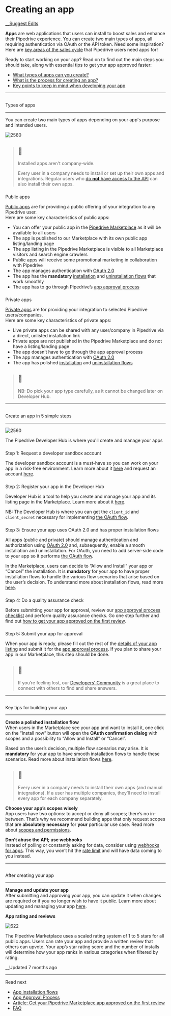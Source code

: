 # Creating an app

[ __Suggest Edits](/edit/marketplace-creating-a-proper-app)

**Apps** are web applications that users can install to boost sales and enhance their Pipedrive experience. You can create two main types of apps, all requiring authentication via OAuth or the API token. Need some inspiration? Here are [key areas of the sales cycle](https://developers.pipedrive.com/usecases) that Pipedrive users need apps for!

Ready to start working on your app? Read on to find out the main steps you should take, along with essential tips to get your app approved faster:

  * [What types of apps can you create?](/docs/marketplace-creating-a-proper-app#types-of-apps)
  * [What is the process for creating an app?](/docs/marketplace-creating-a-proper-app#create-an-app-in-5-simple-steps)
  * [Key points to keep in mind when developing your app](/docs/marketplace-creating-a-proper-app#key-tips-for-building-your-app)

  


* * *

## 

Types of apps

[](#types-of-apps)

* * *

You can create two main types of apps depending on your app's purpose and intended users.

![2560](https://files.readme.io/374e3cd-Developer_Hub_-_public__private_app_selection.png)

> ## 📘
> 
> Installed apps aren't company-wide.
> 
> Every user in a company needs to install or set up their own apps and integrations. Regular users who [do **not** have access to the API](/docs/enabling-api-for-company-users) can also install their own apps.

### 

Public apps

[](#public-apps)

[Public apps](/docs/marketplace-registering-the-app) are for providing a public offering of your integration to any Pipedrive user.  
Here are some key characteristics of public apps:

  * You can offer your public app in the [Pipedrive Marketplace](https://www.pipedrive.com/en/marketplace) as it will be available to all users
  * The app is published to our Marketplace with its own public app listing/landing page
  * The app listing in the Pipedrive Marketplace is visible to all Marketplace visitors and search engine crawlers
  * Public apps will receive some promotional marketing in collaboration with Pipedrive
  * The app manages authentication with [OAuth 2.0](/docs/marketplace-oauth-authorization)
  * The app has the **mandatory** [installation](/docs/app-installation-flows) and [uninstallation flows](/docs/app-uninstallation) that work smoothly
  * The app has to go through Pipedrive’s [app approval process](/docs/marketplace-app-approval-process)



### 

Private apps

[](#private-apps)

[Private apps](/docs/marketplace-registering-a-private-app) are for providing your integration to selected Pipedrive users/companies.  
Here are some key characteristics of private apps:

  * Live private apps can be shared with any user/company in Pipedrive via a direct, unlisted installation link
  * Private apps are not published in the Pipedrive Marketplace and do not have a listing/landing page
  * The app doesn’t have to go through the app approval process
  * The app manages authentication with [OAuth 2.0](/docs/marketplace-oauth-authorization)
  * The app has polished [installation](/docs/app-installation-flows) and [uninstallation flows](/docs/app-uninstallation)



> ## 🚧
> 
> NB: Do pick your app type carefully, as it cannot be changed later on Developer Hub.

  


* * *

## 

Create an app in 5 simple steps

[](#create-an-app-in-5-simple-steps)

* * *

![2560](https://files.readme.io/e0a92be-Developer_sandbox_account_overview.png)

The Pipedrive Developer Hub is where you'll create and manage your apps

### 

Step 1: Request a developer sandbox account

[](#step-1-request-a-developer-sandbox-account)

The developer sandbox account is a must-have so you can work on your app in a risk-free environment. Learn more about it [here](/docs/developer-sandbox-account) and request an account [here](https://developers.pipedrive.com/).

### 

Step 2: Register your app in the Developer Hub

[](#step-2-register-your-app-in-the-developer-hub)

Developer Hub is a tool to help you create and manage your app and its listing page in the Marketplace. Learn more about it [here](/docs/developer-hub).

NB: The Developer Hub is where you can get the `client_id` and `client_secret` necessary for implementing [the OAuth flow](/docs/marketplace-oauth-authorization).

### 

Step 3: Ensure your app uses OAuth 2.0 and has proper installation flows

[](#step-3-ensure-your-app-uses-oauth-20-and-has-proper-installation-flows)

All apps (public and private) should manage authentication and authorization using [OAuth 2.0](/docs/marketplace-oauth-api) and, subsequently, enable a smooth installation and uninstallation. For OAuth, you need to add server-side code to your app so it performs [the OAuth flow](/docs/marketplace-oauth-authorization).

In the Marketplace, users can decide to “Allow and Install” your app or “Cancel” the installation. It is **mandatory** for your app to have proper installation flows to handle the various flow scenarios that arise based on the user’s decision. To understand more about installation flows, read more [here](/docs/app-installation-flows).

### 

Step 4: Do a quality assurance check

[](#step-4-do-a-quality-assurance-check)

Before submitting your app for approval, review our [app approval process checklist](/docs/marketplace-app-approval-process) and perform quality assurance checks. Go one step further and find out [how to get your app approved on the first review](https://medium.com/pipedrive-engineering/getting-your-marketplace-app-approved-on-the-first-review-is-it-even-possible-628b7e5eca47).

### 

Step 5: Submit your app for approval

[](#step-5-submit-your-app-for-approval)

When your app is ready, please fill out the rest of the [details of your app listing](/docs/marketplace-registering-the-app#general-info) and submit it for the [app approval process](/docs/marketplace-app-approval-process). If you plan to share your app in our Marketplace, this step should be done.

> ## 🚧
> 
> If you’re feeling lost, our [Developers’ Community](https://devcommunity.pipedrive.com/) is a great place to connect with others to find and share answers.

  


* * *

## 

Key tips for building your app

[](#key-tips-for-building-your-app)

* * *

**Create a polished installation flow**  
When users in the Marketplace see your app and want to install it, one click on the “Install now” button will open the **OAuth confirmation dialog** with scopes and a possibility to “Allow and Install” or “Cancel”.

Based on the user’s decision, multiple flow scenarios may arise. It is **mandatory** for your app to have smooth installation flows to handle these scenarios. Read more about installation flows [here](/docs/app-installation-flows).

> ## 📘
> 
> Every user in a company needs to install their own apps (and manual integrations). If a user has multiple companies, they’ll need to install every app for each company separately.

**Choose your app’s scopes wisely**  
App users have two options: to accept or deny all scopes; there’s no in-between. That’s why we recommend building apps that only request scopes that are **absolutely necessary** for **your** particular use case. Read more about [scopes and permissions](/docs/marketplace-scopes-and-permissions-explanations).

**Don’t abuse the API; use webhooks**  
Instead of polling or constantly asking for data, consider using [webhooks for apps](/docs/webhooks-for-apps). This way, you won’t hit the [rate limit](/docs/core-api-concepts-rate-limiting) and will have data coming to you instead.  
  


* * *

## 

After creating your app

[](#after-creating-your-app)

* * *

**Manage and update your app**  
After submitting and approving your app, you can update it when changes are required or if you no longer wish to have it public. Learn more about updating and managing your app [here](/docs/marketplace-updating-the-existing-app).

**App rating and reviews**

![622](https://files.readme.io/581843c-Pipedrive_Marketplace_App_Rating.png)

The Pipedrive Marketplace uses a scaled rating system of 1 to 5 stars for all public apps. Users can rate your app and provide a written review that others can upvote. Your app’s star rating score and the number of installs will determine how your app ranks in various categories when filtered by rating.  
  


__Updated 7 months ago

* * *

Read next

  * [App installation flows](/docs/app-installation-flows)
  * [App Approval Process](/docs/marketplace-app-approval-process)
  * [Article: Get your Pipedrive Marketplace app approved on the first review](https://medium.com/pipedrive-engineering/getting-your-marketplace-app-approved-on-the-first-review-is-it-even-possible-628b7e5eca47)
  * [FAQ](/docs/faq)


